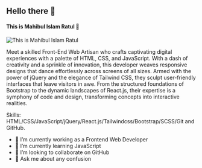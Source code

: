 ## Hello there 👋
#### This is Mahibul Islam Ratul 🥰
![This is Mahibul Islam Ratul](https://www.linkpicture.com/q/git-hub-banner.png)

Meet a skilled Front-End Web Artisan who crafts captivating digital experiences with a palette of HTML, CSS, and JavaScript. With a dash of creativity and a sprinkle of innovation, this developer weaves responsive designs that dance effortlessly across screens of all sizes. Armed with the power of jQuery and the elegance of Tailwind CSS, they sculpt user-friendly interfaces that leave visitors in awe. From the structured foundations of Bootstrap to the dynamic landscapes of React.js, their expertise is a symphony of code and design, transforming concepts into interactive realities.

Skills: HTML/CSS/JavaScript/jQuery/React.js/Tailwindcss/Bootstrap/SCSS/Git and GitHub.

- 🔭 I’m currently working as a Frontend Web Developer 
- 🌱 I’m currently learning JavaScript
- 👯 I’m looking to collaborate on GitHub 
- 💬 Ask me about any confusion 

 





